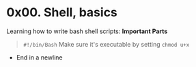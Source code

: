 # 0x00. Shell, basics
Learning how to write bash shell scripts:
**Important Parts**
> `#!/bin/Bash`
> Make sure it's executable by setting `chmod u+x`
- End in a newline
